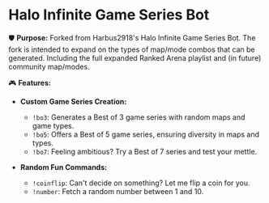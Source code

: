 # Halo Infinite Game Series Bot

🛡️ **Purpose:** 
Forked from Harbus2918's Halo Infinite Game Series Bot. The fork is intended to expand on the types of map/mode combos that can be generated. Including the full expanded Ranked Arena playlist and (in future) community map/modes.


🎮 **Features:**

  - **Custom Game Series Creation:**
    - `!bo3`: Generates a Best of 3 game series with random maps and game types.
    - `!bo5`: Offers a Best of 5 game series, ensuring diversity in maps and types.
    - `!bo7`: Feeling ambitious? Try a Best of 7 series and test your mettle.
  
  - **Random Fun Commands:**
    - `!coinflip`: Can't decide on something? Let me flip a coin for you.
    - `!number`: Fetch a random number between 1 and 10.


